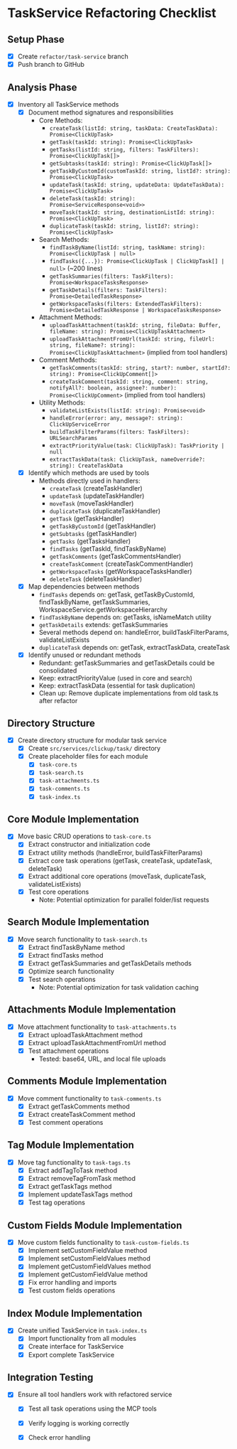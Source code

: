 # TaskService Refactoring Checklist

## Setup Phase
- [x] Create `refactor/task-service` branch
- [x] Push branch to GitHub

## Analysis Phase
- [x] Inventory all TaskService methods
  - [x] Document method signatures and responsibilities
    - Core Methods:
      - `createTask(listId: string, taskData: CreateTaskData): Promise<ClickUpTask>`
      - `getTask(taskId: string): Promise<ClickUpTask>`
      - `getTasks(listId: string, filters: TaskFilters): Promise<ClickUpTask[]>`
      - `getSubtasks(taskId: string): Promise<ClickUpTask[]>`
      - `getTaskByCustomId(customTaskId: string, listId?: string): Promise<ClickUpTask>`
      - `updateTask(taskId: string, updateData: UpdateTaskData): Promise<ClickUpTask>`
      - `deleteTask(taskId: string): Promise<ServiceResponse<void>>`
      - `moveTask(taskId: string, destinationListId: string): Promise<ClickUpTask>`
      - `duplicateTask(taskId: string, listId?: string): Promise<ClickUpTask>`
    - Search Methods:
      - `findTaskByName(listId: string, taskName: string): Promise<ClickUpTask | null>`
      - `findTasks({...}): Promise<ClickUpTask | ClickUpTask[] | null>` (~200 lines)
      - `getTaskSummaries(filters: TaskFilters): Promise<WorkspaceTasksResponse>`
      - `getTaskDetails(filters: TaskFilters): Promise<DetailedTaskResponse>`
      - `getWorkspaceTasks(filters: ExtendedTaskFilters): Promise<DetailedTaskResponse | WorkspaceTasksResponse>`
    - Attachment Methods:
      - `uploadTaskAttachment(taskId: string, fileData: Buffer, fileName: string): Promise<ClickUpTaskAttachment>`
      - `uploadTaskAttachmentFromUrl(taskId: string, fileUrl: string, fileName?: string): Promise<ClickUpTaskAttachment>` (implied from tool handlers)
    - Comment Methods:
      - `getTaskComments(taskId: string, start?: number, startId?: string): Promise<ClickUpComment[]>`
      - `createTaskComment(taskId: string, comment: string, notifyAll?: boolean, assignee?: number): Promise<ClickUpComment>` (implied from tool handlers)
    - Utility Methods:
      - `validateListExists(listId: string): Promise<void>`
      - `handleError(error: any, message?: string): ClickUpServiceError`
      - `buildTaskFilterParams(filters: TaskFilters): URLSearchParams`
      - `extractPriorityValue(task: ClickUpTask): TaskPriority | null`
      - `extractTaskData(task: ClickUpTask, nameOverride?: string): CreateTaskData`
  - [x] Identify which methods are used by tools
    - Methods directly used in handlers:
      - `createTask` (createTaskHandler)
      - `updateTask` (updateTaskHandler)
      - `moveTask` (moveTaskHandler)
      - `duplicateTask` (duplicateTaskHandler)
      - `getTask` (getTaskHandler)
      - `getTaskByCustomId` (getTaskHandler)
      - `getSubtasks` (getTaskHandler)
      - `getTasks` (getTasksHandler)
      - `findTasks` (getTaskId, findTaskByName)
      - `getTaskComments` (getTaskCommentsHandler)
      - `createTaskComment` (createTaskCommentHandler)
      - `getWorkspaceTasks` (getWorkspaceTasksHandler)
      - `deleteTask` (deleteTaskHandler)
  - [x] Map dependencies between methods
    - `findTasks` depends on: getTask, getTaskByCustomId, findTaskByName, getTaskSummaries, WorkspaceService.getWorkspaceHierarchy
    - `findTaskByName` depends on: getTasks, isNameMatch utility
    - `getTaskDetails` extends: getTaskSummaries
    - Several methods depend on: handleError, buildTaskFilterParams, validateListExists
    - `duplicateTask` depends on: getTask, extractTaskData, createTask
  - [x] Identify unused or redundant methods
    - Redundant: getTaskSummaries and getTaskDetails could be consolidated
    - Keep: extractPriorityValue (used in core and search)
    - Keep: extractTaskData (essential for task duplication)
    - Clean up: Remove duplicate implementations from old task.ts after refactor

## Directory Structure
- [x] Create directory structure for modular task service
  - [x] Create `src/services/clickup/task/` directory
  - [x] Create placeholder files for each module
    - [x] `task-core.ts`
    - [x] `task-search.ts` 
    - [x] `task-attachments.ts`
    - [x] `task-comments.ts`
    - [x] `task-index.ts`

## Core Module Implementation
- [x] Move basic CRUD operations to `task-core.ts`
  - [x] Extract constructor and initialization code
  - [x] Extract utility methods (handleError, buildTaskFilterParams)
  - [x] Extract core task operations (getTask, createTask, updateTask, deleteTask)
  - [x] Extract additional core operations (moveTask, duplicateTask, validateListExists)
  - [x] Test core operations
    - Note: Potential optimization for parallel folder/list requests

## Search Module Implementation
- [x] Move search functionality to `task-search.ts`
  - [x] Extract findTaskByName method
  - [x] Extract findTasks method
  - [x] Extract getTaskSummaries and getTaskDetails methods
  - [x] Optimize search functionality
  - [x] Test search operations
    - Note: Potential optimization for task validation caching

## Attachments Module Implementation
- [x] Move attachment functionality to `task-attachments.ts`
  - [x] Extract uploadTaskAttachment method
  - [x] Extract uploadTaskAttachmentFromUrl method
  - [x] Test attachment operations
    - Tested: base64, URL, and local file uploads

## Comments Module Implementation
- [x] Move comment functionality to `task-comments.ts`
  - [x] Extract getTaskComments method
  - [x] Extract createTaskComment method
  - [x] Test comment operations

## Tag Module Implementation
- [x] Move tag functionality to `task-tags.ts`
  - [x] Extract addTagToTask method
  - [x] Extract removeTagFromTask method
  - [x] Extract getTaskTags method
  - [x] Implement updateTaskTags method
  - [x] Test tag operations

## Custom Fields Module Implementation
- [x] Move custom fields functionality to `task-custom-fields.ts`
  - [x] Implement setCustomFieldValue method
  - [x] Implement setCustomFieldValues method
  - [x] Implement getCustomFieldValues method
  - [x] Implement getCustomFieldValue method
  - [x] Fix error handling and imports
  - [x] Test custom fields operations

## Index Module Implementation
- [x] Create unified TaskService in `task-index.ts`
  - [x] Import functionality from all modules
  - [x] Create interface for TaskService
  - [x] Export complete TaskService

## Integration Testing
- [x] Ensure all tool handlers work with refactored service
  - [x] Test all task operations using the MCP tools
  - [x] Verify logging is working correctly
  - [x] Check error handling

